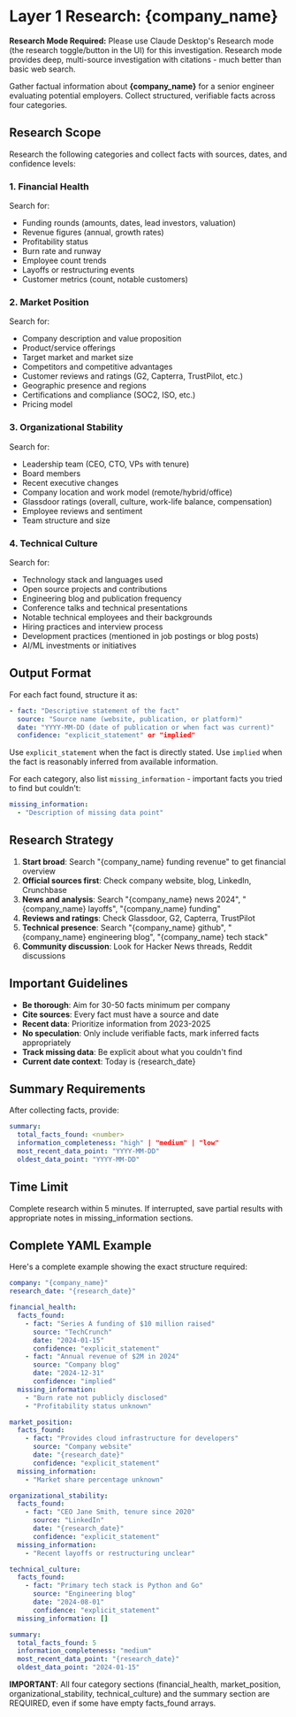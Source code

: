 # Layer 1 Research: {company_name}

**Research Mode Required:** Please use Claude Desktop's Research mode (the research toggle/button in the UI) for this investigation. Research mode provides deep, multi-source investigation with citations - much better than basic web search.

Gather factual information about **{company_name}** for a senior engineer evaluating potential employers. Collect structured, verifiable facts across four categories.

## Research Scope

Research the following categories and collect facts with sources, dates, and confidence levels:

### 1. Financial Health
Search for:
- Funding rounds (amounts, dates, lead investors, valuation)
- Revenue figures (annual, growth rates)
- Profitability status
- Burn rate and runway
- Employee count trends
- Layoffs or restructuring events
- Customer metrics (count, notable customers)

### 2. Market Position
Search for:
- Company description and value proposition
- Product/service offerings
- Target market and market size
- Competitors and competitive advantages
- Customer reviews and ratings (G2, Capterra, TrustPilot, etc.)
- Geographic presence and regions
- Certifications and compliance (SOC2, ISO, etc.)
- Pricing model

### 3. Organizational Stability
Search for:
- Leadership team (CEO, CTO, VPs with tenure)
- Board members
- Recent executive changes
- Company location and work model (remote/hybrid/office)
- Glassdoor ratings (overall, culture, work-life balance, compensation)
- Employee reviews and sentiment
- Team structure and size

### 4. Technical Culture
Search for:
- Technology stack and languages used
- Open source projects and contributions
- Engineering blog and publication frequency
- Conference talks and technical presentations
- Notable technical employees and their backgrounds
- Hiring practices and interview process
- Development practices (mentioned in job postings or blog posts)
- AI/ML investments or initiatives

## Output Format

For each fact found, structure it as:

```yaml
- fact: "Descriptive statement of the fact"
  source: "Source name (website, publication, or platform)"
  date: "YYYY-MM-DD (date of publication or when fact was current)"
  confidence: "explicit_statement" or "implied"
```

Use `explicit_statement` when the fact is directly stated. Use `implied` when the fact is reasonably inferred from available information.

For each category, also list `missing_information` - important facts you tried to find but couldn't:

```yaml
missing_information:
  - "Description of missing data point"
```

## Research Strategy

1. **Start broad**: Search "{company_name} funding revenue" to get financial overview
2. **Official sources first**: Check company website, blog, LinkedIn, Crunchbase
3. **News and analysis**: Search "{company_name} news 2024", "{company_name} layoffs", "{company_name} funding"
4. **Reviews and ratings**: Check Glassdoor, G2, Capterra, TrustPilot
5. **Technical presence**: Search "{company_name} github", "{company_name} engineering blog", "{company_name} tech stack"
6. **Community discussion**: Look for Hacker News threads, Reddit discussions

## Important Guidelines

- **Be thorough**: Aim for 30-50 facts minimum per company
- **Cite sources**: Every fact must have a source and date
- **Recent data**: Prioritize information from 2023-2025
- **No speculation**: Only include verifiable facts, mark inferred facts appropriately
- **Track missing data**: Be explicit about what you couldn't find
- **Current date context**: Today is {research_date}

## Summary Requirements

After collecting facts, provide:

```yaml
summary:
  total_facts_found: <number>
  information_completeness: "high" | "medium" | "low"
  most_recent_data_point: "YYYY-MM-DD"
  oldest_data_point: "YYYY-MM-DD"
```

## Time Limit

Complete research within 5 minutes. If interrupted, save partial results with appropriate notes in missing_information sections.

## Complete YAML Example

Here's a complete example showing the exact structure required:

```yaml
company: "{company_name}"
research_date: "{research_date}"

financial_health:
  facts_found:
    - fact: "Series A funding of $10 million raised"
      source: "TechCrunch"
      date: "2024-01-15"
      confidence: "explicit_statement"
    - fact: "Annual revenue of $2M in 2024"
      source: "Company blog"
      date: "2024-12-31"
      confidence: "implied"
  missing_information:
    - "Burn rate not publicly disclosed"
    - "Profitability status unknown"

market_position:
  facts_found:
    - fact: "Provides cloud infrastructure for developers"
      source: "Company website"
      date: "{research_date}"
      confidence: "explicit_statement"
  missing_information:
    - "Market share percentage unknown"

organizational_stability:
  facts_found:
    - fact: "CEO Jane Smith, tenure since 2020"
      source: "LinkedIn"
      date: "{research_date}"
      confidence: "explicit_statement"
  missing_information:
    - "Recent layoffs or restructuring unclear"

technical_culture:
  facts_found:
    - fact: "Primary tech stack is Python and Go"
      source: "Engineering blog"
      date: "2024-08-01"
      confidence: "explicit_statement"
  missing_information: []

summary:
  total_facts_found: 5
  information_completeness: "medium"
  most_recent_data_point: "{research_date}"
  oldest_data_point: "2024-01-15"
```

**IMPORTANT**: All four category sections (financial_health, market_position, organizational_stability, technical_culture) and the summary section are REQUIRED, even if some have empty facts_found arrays.
